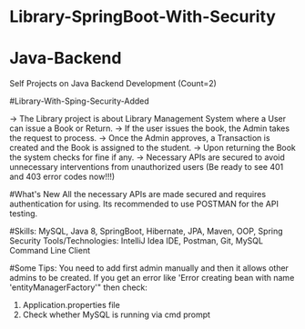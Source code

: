 # Library-SpringBoot-With-Security
# Java-Backend
Self Projects on Java Backend Development (Count=2)

#Library-With-Sping-Security-Added

-> The Library project is about Library Management System where a User can issue a Book or Return. 
-> If the user issues the book, the Admin takes the request to process. 
-> Once the Admin approves, a Transaction is created and the Book is assigned to the student.
-> Upon returning the Book the system checks for fine if any.
-> Necessary APIs are secured to avoid unnecessary interventions from unauthorized users (Be ready to see 401 and 403 error codes now!!!)

#What's New
All the necessary APIs are made secured and requires authentication for using. Its recommended to use POSTMAN for the API testing.

#Skills: 
MySQL, Java 8, SpringBoot, Hibernate, JPA, Maven, OOP, Spring Security
Tools/Technologies: IntelliJ Idea IDE, Postman, Git, MySQL Command Line Client

#Some Tips:
You need to add first admin manually and then it allows other admins to be created.
If you get an error like 'Error creating bean with name 'entityManagerFactory'" then check:
1. Application.properties file
2. Check whether MySQL is running via cmd prompt
